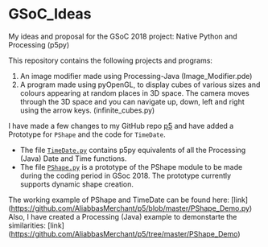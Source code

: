 # GSoC_Ideas
My ideas and proposal for the GSoC 2018 project: Native Python and Processing (p5py)

This repository contains the following projects and programs:
1. An image modifier made using Processing-Java (Image_Modifier.pde)
2. A program made using pyOpenGL, to display cubes of various sizes and colours appearing at random places in 3D space. The camera moves through the 3D space and you can navigate up, down, left and right using the arrow keys. (infinite_cubes.py)  

I have made a few changes to my GitHub repo [p5](https://github.com/AliabbasMerchant/p5) and have added a Prototype for `PShape` and the code for `TimeDate`.  

* The file [`TimeDate.py`](https://github.com/AliabbasMerchant/p5/blob/master/p5/sketch/TimeDate.py) contains p5py equivalents of all the Processing (Java) Date and Time functions.
* The file [`PShape.py`](https://github.com/AliabbasMerchant/p5/blob/master/p5/core/PShape.py) is a prototype of the PShape module to be made during the coding period in GSoc 2018. The prototype currently supports dynamic shape creation.

The working example of PShape and TimeDate can be found here: [link] (https://github.com/AliabbasMerchant/p5/blob/master/PShape_Demo.py)  
Also, I have created a Processing (Java) example to demonstarte the similarities: [link] (https://github.com/AliabbasMerchant/p5/tree/master/PShape_Demo)
